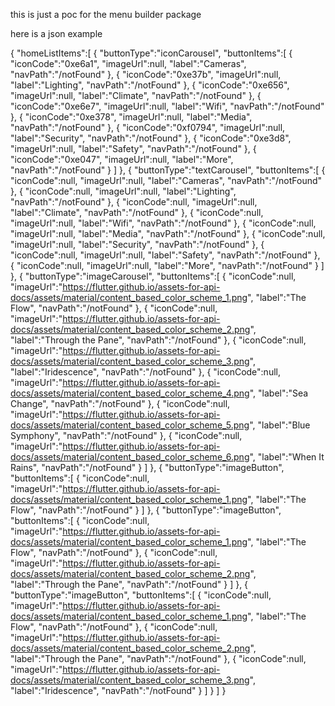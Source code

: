 this is just a poc for the menu builder package 

here is a json example 



{
   "homeListItems":[
      {
         "buttonType":"iconCarousel",
         "buttonItems":[
            {
               "iconCode":"0xe6a1",
               "imageUrl":null,
               "label":"Cameras",
               "navPath":"/notFound"
            },
            {
               "iconCode":"0xe37b",
               "imageUrl":null,
               "label":"Lighting",
               "navPath":"/notFound"
            },
            {
               "iconCode":"0xe656",
               "imageUrl":null,
               "label":"Climate",
               "navPath":"/notFound"
            },
            {
               "iconCode":"0xe6e7",
               "imageUrl":null,
               "label":"Wifi",
               "navPath":"/notFound"
            },
            {
               "iconCode":"0xe378",
               "imageUrl":null,
               "label":"Media",
               "navPath":"/notFound"
            },
            {
               "iconCode":"0xf0794",
               "imageUrl":null,
               "label":"Security",
               "navPath":"/notFound"
            },
            {
               "iconCode":"0xe3d8",
               "imageUrl":null,
               "label":"Safety",
               "navPath":"/notFound"
            },
            {
               "iconCode":"0xe047",
               "imageUrl":null,
               "label":"More",
               "navPath":"/notFound"
            }
         ]
      },
      {
         "buttonType":"textCarousel",
         "buttonItems":[
            {
               "iconCode":null,
               "imageUrl":null,
               "label":"Cameras",
               "navPath":"/notFound"
            },
            {
               "iconCode":null,
               "imageUrl":null,
               "label":"Lighting",
               "navPath":"/notFound"
            },
            {
               "iconCode":null,
               "imageUrl":null,
               "label":"Climate",
               "navPath":"/notFound"
            },
            {
               "iconCode":null,
               "imageUrl":null,
               "label":"Wifi",
               "navPath":"/notFound"
            },
            {
               "iconCode":null,
               "imageUrl":null,
               "label":"Media",
               "navPath":"/notFound"
            },
            {
               "iconCode":null,
               "imageUrl":null,
               "label":"Security",
               "navPath":"/notFound"
            },
            {
               "iconCode":null,
               "imageUrl":null,
               "label":"Safety",
               "navPath":"/notFound"
            },
            {
               "iconCode":null,
               "imageUrl":null,
               "label":"More",
               "navPath":"/notFound"
            }
         ]
      },
      {
         "buttonType":"imageCarousel",
         "buttonItems":[
            {
               "iconCode":null,
               "imageUrl":"https://flutter.github.io/assets-for-api-docs/assets/material/content_based_color_scheme_1.png",
               "label":"The Flow",
               "navPath":"/notFound"
            },
            {
               "iconCode":null,
               "imageUrl":"https://flutter.github.io/assets-for-api-docs/assets/material/content_based_color_scheme_2.png",
               "label":"Through the Pane",
               "navPath":"/notFound"
            },
            {
               "iconCode":null,
               "imageUrl":"https://flutter.github.io/assets-for-api-docs/assets/material/content_based_color_scheme_3.png",
               "label":"Iridescence",
               "navPath":"/notFound"
            },
            {
               "iconCode":null,
               "imageUrl":"https://flutter.github.io/assets-for-api-docs/assets/material/content_based_color_scheme_4.png",
               "label":"Sea Change",
               "navPath":"/notFound"
            },
            {
               "iconCode":null,
               "imageUrl":"https://flutter.github.io/assets-for-api-docs/assets/material/content_based_color_scheme_5.png",
               "label":"Blue Symphony",
               "navPath":"/notFound"
            },
            {
               "iconCode":null,
               "imageUrl":"https://flutter.github.io/assets-for-api-docs/assets/material/content_based_color_scheme_6.png",
               "label":"When It Rains",
               "navPath":"/notFound"
            }
         ]
      },
      {
         "buttonType":"imageButton",
         "buttonItems":[
            {
               "iconCode":null,
               "imageUrl":"https://flutter.github.io/assets-for-api-docs/assets/material/content_based_color_scheme_1.png",
               "label":"The Flow",
               "navPath":"/notFound"
            }
         ]
      },
      {
         "buttonType":"imageButton",
         "buttonItems":[
            {
               "iconCode":null,
               "imageUrl":"https://flutter.github.io/assets-for-api-docs/assets/material/content_based_color_scheme_1.png",
               "label":"The Flow",
               "navPath":"/notFound"
            },
            {
               "iconCode":null,
               "imageUrl":"https://flutter.github.io/assets-for-api-docs/assets/material/content_based_color_scheme_2.png",
               "label":"Through the Pane",
               "navPath":"/notFound"
            }
         ]
      },
      {
         "buttonType":"imageButton",
         "buttonItems":[
            {
               "iconCode":null,
               "imageUrl":"https://flutter.github.io/assets-for-api-docs/assets/material/content_based_color_scheme_1.png",
               "label":"The Flow",
               "navPath":"/notFound"
            },
            {
               "iconCode":null,
               "imageUrl":"https://flutter.github.io/assets-for-api-docs/assets/material/content_based_color_scheme_2.png",
               "label":"Through the Pane",
               "navPath":"/notFound"
            },
            {
               "iconCode":null,
               "imageUrl":"https://flutter.github.io/assets-for-api-docs/assets/material/content_based_color_scheme_3.png",
               "label":"Iridescence",
               "navPath":"/notFound"
            }
         ]
      }
   ]
}
